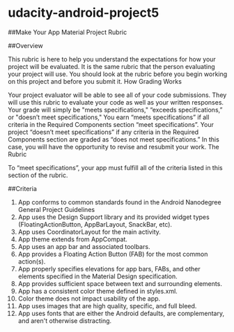 # udacity-android-project5
##Make Your App Material Project Rubric

##Overview

This rubric is here to help you understand the expectations for how your project will be evaluated. It is the same rubric that the person evaluating your project will use. You  should look at the rubric before you begin working on this project and before you submit it.
How Grading Works

Your project evaluator will be able to see all of your code submissions. They will use this rubric to evaluate your code as well as your written responses.
Your grade will simply be "meets specifications," “exceeds specifications,” or "doesn’t meet specifications,"
You earn “meets specifications” if all criteria in the Required Components section “meet specifications”.
Your project “doesn’t meet specifications” if any criteria in the Required Components section are graded as “does not meet specifications.” In this case, you will have the opportunity to revise and resubmit your work.
The Rubric

To “meet specifications”, your app must fulfill all of the criteria listed in this section of the rubric.

##Criteria

1. App conforms to common standards found in the Android Nanodegree General Project Guidelines
2. App uses the Design Support library and its provided widget types (FloatingActionButton, AppBarLayout, SnackBar, etc).
3. App uses CoordinatorLayout for the main activity.
4. App theme extends from AppCompat.
5. App uses an app bar and associated toolbars.
6. App provides a Floating Action Button (FAB) for the most common action(s).
7. App properly specifies elevations for app bars, FABs, and other elements specified in the Material Design specification.
8. App provides sufficient space between text and surrounding elements.
9. App has a consistent color theme defined in styles.xml.
10. Color theme does not impact usability of the app.
11. App uses images that are high quality, specific, and full bleed.
12. App uses fonts that are either the Android defaults, are complementary, and aren't otherwise distracting.
